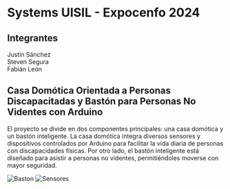 # Systems UISIL - Expocenfo 2024

## Integrantes
Justin Sánchez  
Steven Segura  
Fabián León

## Casa Domótica Orientada a Personas Discapacitadas y Bastón para Personas No Videntes con Arduino
El proyecto se divide en dos componentes principales: una casa domótica y un bastón inteligente. La casa domótica integra diversos sensores y dispositivos controlados por Arduino para facilitar la vida diaria de personas con discapacidades físicas. Por otro lado, el bastón inteligente está diseñado para asistir a personas no videntes, permitiéndoles moverse con mayor seguridad.

![Baston](https://github.com/user-attachments/assets/f577fc8b-64c6-4776-b9eb-5df754b5cacd)
![Sensores](https://github.com/user-attachments/assets/d9186088-a120-46ae-89d6-0c751467c445)
